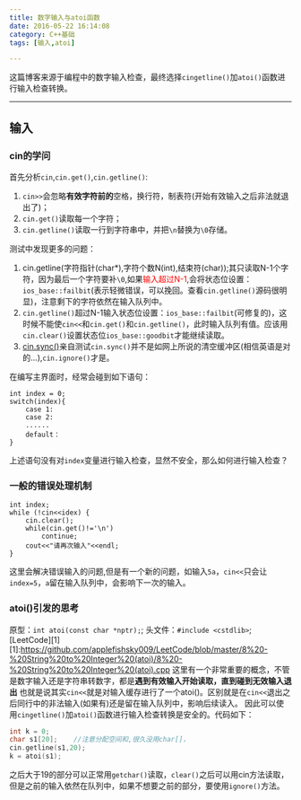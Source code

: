 ```yaml
---
title: 数字输入与atoi函数
date: 2016-05-22 16:14:08
category: C++基础
tags: [输入,atoi]

---
```


这篇博客来源于编程中的数字输入检查，最终选择`cingetline()`加`atoi()`函数进行输入检查转换。

---

## 输入

### cin的学问
首先分析`cin`,`cin.get()`,`cin.getline()`:
1. `cin>>`会忽略**有效字符前的**空格，换行符，制表符(开始有效输入之后非法就退出了)；
2. `cin.get()`读取每一个字符；
3. `cin.getline()`读取一行到字符串中，并把`\n`替换为`\0`存储。

测试中发现更多的问题：
1. cin.getline(字符指针(char*),字符个数N(int),结束符(char));其只读取N-1个字符，因为最后一个字符要补`\0`,如果<font color=red>输入超过N-1</font>,会将状态位设置：`ios_base::failbit`(表示轻微错误，可以挽回。查看`cin.getline()`源码很明显)，注意剩下的字符依然在输入队列中。
2. `cin.getline()`超过N-1输入状态位设置：`ios_base::failbit`(可修复的)，这时候不能使`cin<<`和`cin.get()`和`cin.getline()`，此时输入队列有值。应该用`cin.clear()`设置状态位`ios_base::goodbit`才能继续读取。
3. [cin.sync()](https://www.zhihu.com/question/40160488)亲自测试`cin.sync()`并不是如网上所说的清空缓冲区(相信英语是对的...),`cin.ignore()`才是。

在编写主界面时，经常会碰到如下语句：
```
int index = 0;
switch(index){
	case 1:
	case 2:
	......
	default：
}
```
上述语句没有对`index`变量进行输入检查，显然不安全，那么如何进行输入检查？

### 一般的错误处理机制
```
int index;
while (!cin<<idex) {
	cin.clear();
	while(cin.get()!='\n')
		continue;
	cout<<"请再次输入"<<endl;
}
```
这里会解决错误输入的问题,但是有一个新的问题，如输入`5a`，`cin<<`只会让`index=5`，`a`留在输入队列中，会影响下一次的输入。

### atoi()引发的思考

原型：`int atoi(const char *nptr);`;
头文件：`#include <cstdlib>`;
[LeetCode][1]
[1]:https://github.com/applefishsky009/LeetCode/blob/master/8%20-%20String%20to%20Integer%20(atoi)/8%20-%20String%20to%20Integer%20(atoi).cpp
这里有一个非常重要的概念，不管是数字输入还是字符串转数字，都是**遇到有效输入开始读取，直到碰到无效输入退出**
也就是说其实`cin<<`就是对输入缓存进行了一个atoi()。区别就是在`cin<<`退出之后同行中的非法输入(如果有)还是留在输入队列中，影响后续读入。
因此可以使用`cingetline()`加`atoi()`函数进行输入检查转换是安全的。代码如下：
```C++
int k = 0;
char s1[20];	//注意分配空间和,很久没用char[]，
cin.getline(s1,20);
k = atoi(s1);
```
之后大于19的部分可以正常用`getchar()`读取，`clear()`之后可以用cin方法读取，但是之前的输入依然在队列中，如果不想要之前的部分，要使用`ignore()`方法。